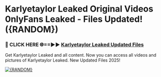# Karlyetaylor Leaked Original Videos 0nlyFans Leaked - Files Updated! ({RANDOM})

<h3>🔴 CLICK HERE 🌐==►► <a href="https://betterlinks.top/A2PfLJ" rel="nofollow">Karlyetaylor Leaked Updated Files</a></h3>

Get Karlyetaylor Leaked and all content. Now you can access all videos and pictures of Karlyetaylor Leaked. New Updated Files 2025!

[![{RANDOM}](https://i.imgur.com/ppqm5kG.gif)](https://betterlinks.top/A2PfLJ)